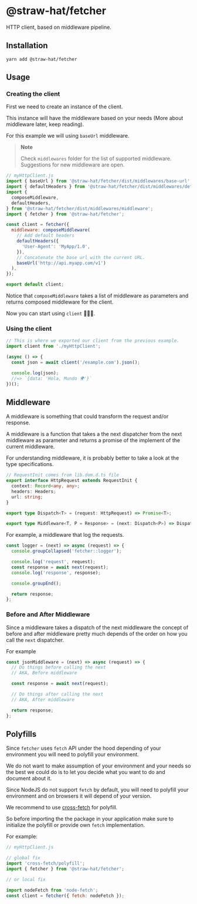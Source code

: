 # @straw-hat/fetcher

HTTP client, based on middleware pipeline.

## Installation

```shell
yarn add @straw-hat/fetcher
```

## Usage

### Creating the client

First we need to create an instance of the client.

This instance will have the middleware based on your needs (More about
middleware later, keep reading).

For this example we will using `baseUrl` middleware.

> **Note**
>
> Check `middlewares` folder for the list of supported middleware. Suggestions
> for new middleware are open.

```javascript
// myHttpClient.js
import { baseUrl } from '@straw-hat/fetcher/dist/middlewares/base-url';
import { defaultHeaders } from '@straw-hat/fetcher/dist/middlewares/default-headers';
import {
  composeMiddleware,
  defaultHeaders,
} from '@straw-hat/fetcher/dist/middlewares/middleware';
import { fetcher } from '@straw-hat/fetcher';

const client = fetcher({
  middleware: composeMiddleware(
    // Add default headers
    defaultHeaders({
      'User-Agent': 'MyApp/1.0',
    }),
    // Concatenate the base url with the current URL.
    baseUrl('http://api.myapp.com/v1')
  ),
});

export default client;
```

Notice that `composeMiddleware` takes a list of middleware as parameters and
returns composed middleware for the client.

Now you can start using `client` 🎸🎉🎊.

### Using the client

```javascript
// This is where we exported our client from the previous example.
import client from './myHttpClient';

(async () => {
  const json = await client('/example.com').json();

  console.log(json);
  //=> `{data: 'Hola, Mundo 🌍'}`
})();
```

## Middleware

A middleware is something that could transform the request and/or response.

A middleware is a function that takes a the next dispatcher from the next
middleware as parameter and returns a promise of the implement of the current
middleware.

For understanding middleware, it is probably better to take a look at the type
specifications.

```typescript
// RequestInit comes from lib.dom.d.ts file
export interface HttpRequest extends RequestInit {
  context: Record<any, any>;
  headers: Headers;
  url: string;
}

export type Dispatch<T> = (request: HttpRequest) => Promise<T>;

export type Middleware<T, P = Response> = (next: Dispatch<P>) => Dispatch<T>;
```

For example, a middleware that log the requests.

```javascript
const logger = (next) => async (request) => {
  console.groupCollapsed('fetcher::logger');

  console.log('request', request);
  const response = await next(request);
  console.log('response', response);

  console.groupEnd();

  return response;
};
```

### Before and After Middleware

Since a middleware takes a dispatch of the next middleware the concept of
before and after middleware pretty much depends of the order on how you call
the `next` dispatcher.

For example

```javascript
const jsonMiddleware = (next) => async (request) => {
  // Do things before calling the next
  // AKA, Before middleware

  const response = await next(request);

  // Do things after calling the next
  // AKA, After middleware

  return response;
};
```

## Polyfills

Since `fetcher` uses `fetch` API under the hood depending of your environment
you will need to polyfill your environment.

We do not want to make assumption of your environment and your needs so the
best we could do is to let you decide what you want to do and document about it.

Since NodeJS do not support `fetch` by default, you will need to polyfill your
environment and on browsers it will depend of your version.

We recommend to use [cross-fetch](https://github.com/lquixada/cross-fetch) for
polyfill.

So before importing the the package in your application make sure to initialize
the polyfill or provide own `fetch` implementation.

For example:

```javascript
// myHttpClient.js

// global fix
import 'cross-fetch/polyfill';
import { fetcher } from '@straw-hat/fetcher';

// or local fix

import nodeFetch from 'node-fetch';
const client = fetcher({ fetch: nodeFetch });
```
